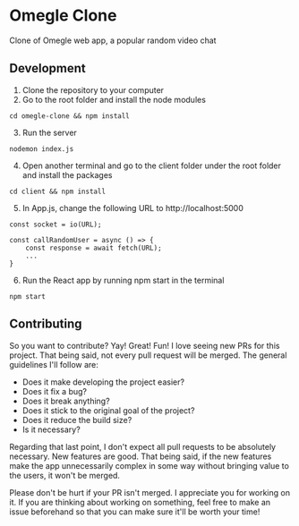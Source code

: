 # Omegle Clone

Clone of Omegle web app, a popular random video chat

## Development
1. Clone the repository to your computer
2. Go to the root folder and install the node modules
```
cd omegle-clone && npm install
```
3. Run the server
```
nodemon index.js
```
4. Open another terminal and go to the client folder under the root folder and install the packages
```
cd client && npm install
```
5. In App.js, change the following URL to http://localhost:5000
```
const socket = io(URL);
```

```
const callRandomUser = async () => {
    const response = await fetch(URL);
    ...
}
```
6. Run the React app by running npm start in the terminal
```
npm start
```

## Contributing
So you want to contribute? Yay! Great! Fun! I love seeing new PRs for this project. That being said, not every pull request will be merged. The general guidelines I'll follow are:

- Does it make developing the project easier?
- Does it fix a bug?
- Does it break anything?
- Does it stick to the original goal of the project?
- Does it reduce the build size?
- Is it necessary?

Regarding that last point, I don't expect all pull requests to be absolutely necessary. New features are good. That being said, if the new features make the app unnecessarily complex in some way without bringing value to the users, it won't be merged.

Please don't be hurt if your PR isn't merged. I appreciate you for working on it. If you are thinking about working on something, feel free to make an issue beforehand so that you can make sure it'll be worth your time!
